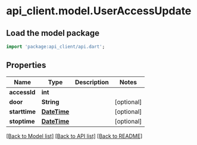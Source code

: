 # api_client.model.UserAccessUpdate

## Load the model package
```dart
import 'package:api_client/api.dart';
```

## Properties
Name | Type | Description | Notes
------------ | ------------- | ------------- | -------------
**accessId** | **int** |  | 
**door** | **String** |  | [optional] 
**starttime** | [**DateTime**](DateTime.md) |  | [optional] 
**stoptime** | [**DateTime**](DateTime.md) |  | [optional] 

[[Back to Model list]](../README.md#documentation-for-models) [[Back to API list]](../README.md#documentation-for-api-endpoints) [[Back to README]](../README.md)


